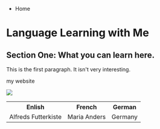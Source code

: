 <ul class="breadcrumb">
  <li>Home</li>
</ul>


<h1>Language Learning with Me</h1>

<h2>Section One: What you can learn here.</h2>

<p>This is the first paragraph.
It isn't very interesting.</p>
<p>
  <ing src="ing/cat.png/>
<hr>
<h2>Some HTML Formatting stuff </h2>
<h3> Lists  </h3>
<ol>
  <li>Item 1<li>
 <li>Item 2<li>   
    </ol>

<h4>UnOrdered lists hve bullets<h4>
<ul>
  <li>Item 1<li>
  <li>Item 2</li>
  </ul>
  
  <hr>
  
  
  <h3>Test styles </h3>
  <p>In this paragrah I am going to <u>underline this</u>, and then is <strong> very important </strong>, and then this <em>italicised for effect</em>. For example, <em> Oh No! </em> he cried. </p>
  
  <hr>

<h3>Links and Images </h3>
<p> First I am going to link to <a href="https://qmplus.qmul.ac.uk/course/view.php?id=741"> my website </a></p>
  
<img src="https://www.what-dog.net/Images/faces2/scroll0015.jpg" />
<table>
  <tr>
    <th>Enlish</th>
    <th>French</th>
    <th>German</th>
  </tr>
  <tr>
    <td>Alfreds Futterkiste</td>
    <td>Maria Anders</td>
    <td>Germany</td>
  </tr>
  <tr>
    
  
</table>




